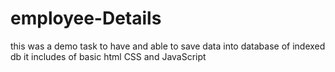 # employee-Details
this was a demo task to have and able to save data into database of indexed db it includes of basic html CSS and JavaScript 
